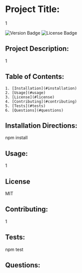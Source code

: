 
# Project Title: 

1  

![Version Badge](https://img.shields.io/static/v1?label=Version&message=1.1.0&color=important) 
![License Badge](https://img.shields.io/static/v1?label=License&message=MIT&color=blue) 

## Project Description: 

1 

## Table of Contents:
 
    1. [Installation](#installation)
    2. [Usage](#usage)
    3. [License](#license)
    4. [Contributing](#contributing)
    5. [Tests](#tests)
    6. [Questions](#questions)
## Installation Directions: 

npm install 

## Usage: 

1 

## License 

MIT 

## Contributing: 

1 

## Tests: 

npm test 

## Questions: 


